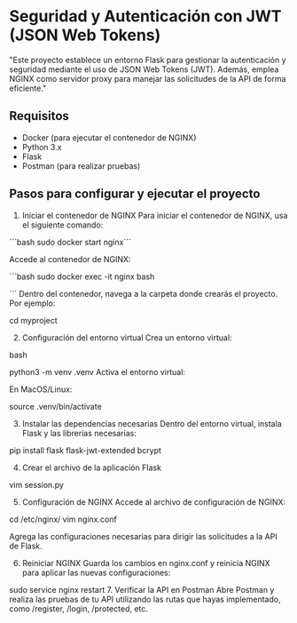 # Seguridad y Autenticación con JWT (JSON Web Tokens)

"Este proyecto establece un entorno Flask para gestionar la autenticación y seguridad mediante el uso de JSON Web Tokens (JWT). Además, emplea NGINX como servidor proxy para manejar las solicitudes de la API de forma eficiente."

## Requisitos

- Docker (para ejecutar el contenedor de NGINX)
- Python 3.x
- Flask
- Postman (para realizar pruebas)

## Pasos para configurar y ejecutar el proyecto


1. Iniciar el contenedor de NGINX
Para iniciar el contenedor de NGINX, usa el siguiente comando:

´´´bash
sudo docker start nginx´´´

Accede al contenedor de NGINX:

´´´bash
sudo docker exec -it nginx bash

´´´
Dentro del contenedor, navega a la carpeta donde crearás el proyecto. Por ejemplo:


cd myproject

2. Configuración del entorno virtual
Crea un entorno virtual:

bash

python3 -m venv .venv
Activa el entorno virtual:

En MacOS/Linux:

source .venv/bin/activate



3. Instalar las dependencias necesarias
Dentro del entorno virtual, instala Flask y las librerías necesarias:


pip install flask flask-jwt-extended bcrypt


4. Crear el archivo de la aplicación Flask

vim session.py

5. Configuración de NGINX
Accede al archivo de configuración de NGINX:


cd /etc/nginx/
vim nginx.conf

Agrega las configuraciones necesarias para dirigir las solicitudes a la API de Flask.

6. Reiniciar NGINX
Guarda los cambios en nginx.conf y reinicia NGINX para aplicar las nuevas configuraciones:


sudo service nginx restart
7. Verificar la API en Postman
Abre Postman y realiza las pruebas de tu API utilizando las rutas que hayas implementado, como /register, /login, /protected, etc.
